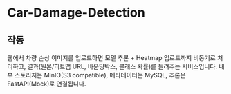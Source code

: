 # Car-Damage-Detection

## 작동
웹에서 차량 손상 이미지를 업로드하면 모델 추론 + Heatmap 업로드까지 비동기로 처리하고, 결과(원본/히트맵 URL, 바운딩박스, 클래스 확률)를 돌려주는 서비스입니다.
내부 스토리지는 MinIO(S3 compatible), 메타데이터는 MySQL, 추론은 FastAPI(Mock)로 연결됩니다.